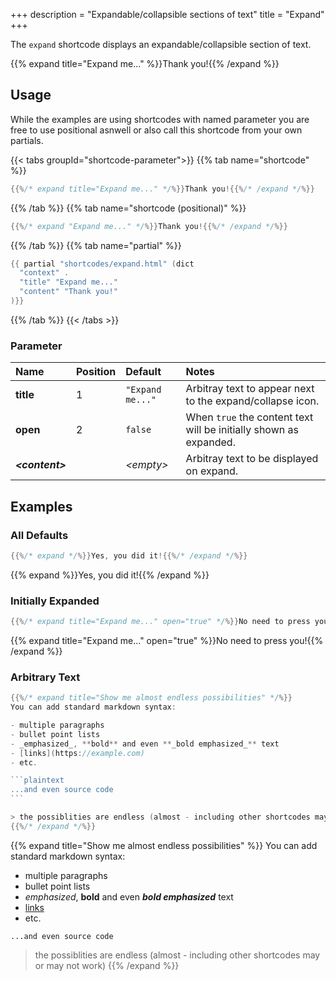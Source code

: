 +++
description = "Expandable/collapsible sections of text"
title = "Expand"
+++

The `expand` shortcode displays an expandable/collapsible section of text.

{{% expand title="Expand me..." %}}Thank you!{{% /expand %}}

## Usage

While the examples are using shortcodes with named parameter you are free to use positional asnwell or also call this shortcode from your own partials.

{{< tabs groupId="shortcode-parameter">}}
{{% tab name="shortcode" %}}

````go
{{%/* expand title="Expand me..." */%}}Thank you!{{%/* /expand */%}}
````

{{% /tab %}}
{{% tab name="shortcode (positional)" %}}

````go
{{%/* expand "Expand me..." */%}}Thank you!{{%/* /expand */%}}
````

{{% /tab %}}
{{% tab name="partial" %}}

````go
{{ partial "shortcodes/expand.html" (dict
  "context" .
  "title" "Expand me..."
  "content" "Thank you!"
)}}
````

{{% /tab %}}
{{< /tabs >}}

### Parameter

| Name                  | Position | Default          | Notes       |
|:----------------------|:---------|:-----------------|:------------|
| **title**             | 1        | `"Expand me..."` | Arbitray text to appear next to the expand/collapse icon. |
| **open**              | 2        | `false`          | When `true` the content text will be initially shown as expanded. |
| _**&lt;content&gt;**_ |          | _&lt;empty&gt;_  | Arbitray text to be displayed on expand. |

## Examples

### All Defaults

````go
{{%/* expand */%}}Yes, you did it!{{%/* /expand */%}}
````

{{% expand %}}Yes, you did it!{{% /expand %}}

### Initially Expanded

````go
{{%/* expand title="Expand me..." open="true" */%}}No need to press you!{{%/* /expand */%}}
````

{{% expand title="Expand me..." open="true" %}}No need to press you!{{% /expand %}}

### Arbitrary Text

````go
{{%/* expand title="Show me almost endless possibilities" */%}}
You can add standard markdown syntax:

- multiple paragraphs
- bullet point lists
- _emphasized_, **bold** and even **_bold emphasized_** text
- [links](https://example.com)
- etc.

```plaintext
...and even source code
```

> the possiblities are endless (almost - including other shortcodes may or may not work)
{{%/* /expand */%}}
````

{{% expand title="Show me almost endless possibilities" %}}
You can add standard markdown syntax:

- multiple paragraphs
- bullet point lists
- _emphasized_, **bold** and even **_bold emphasized_** text
- [links](https://example.com)
- etc.

```plaintext
...and even source code
```

> the possiblities are endless (almost - including other shortcodes may or may not work)
{{% /expand %}}
